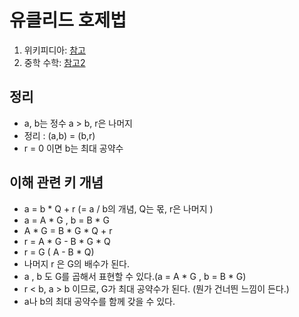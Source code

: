 # 유클리드 호제법
1) 위키피디아: [참고](https://ko.wikipedia.org/wiki/유클리드_호제법)
2) 중학 수학: [참고2](http://mathbees2.blogspot.kr/2014/09/4_24.html)

## 정리
* a, b는 정수 a > b, r은 나머지
* 정리 : (a,b) = (b,r)
* r = 0 이면 b는 최대 공약수

## 이해 관련 키 개념
* a = b * Q + r (= a / b의 개념,  Q는 몫, r은 나머지 )
* a = A * G , b = B * G
* A * G = B * G * Q  + r 
* r = A * G - B * G * Q
* r = G ( A - B * Q)
* 나머지 r 은 G의 배수가 된다. 
* a , b 도 G를 곱해서 표현할 수 있다.(a = A * G , b = B * G)
* r < b, a > b 이므로, G가 최대 공약수가 된다. (뭔가 건너띈 느낌이 든다.)
* a나 b의 최대 공약수를 함께 갖을 수 있다. 




